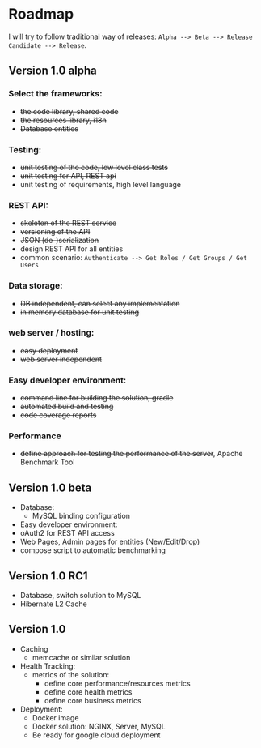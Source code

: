 # Roadmap

I will try to follow traditional way of releases: ```Alpha --> Beta --> Release Candidate --> Release```.

## Version 1.0 alpha

### Select the frameworks:
  - ~~the code library, shared code~~
  - ~~the resources library, i18n~~
  - ~~Database entities~~

### Testing:
  - ~~unit testing of the code, low level class tests~~
  - ~~unit testing for API, REST api~~
  - unit testing of requirements, high level language

### REST API:
  - ~~skeleton of the REST service~~
  - ~~versioning of the API~~
  - ~~JSON (de-)serialization~~
  - design REST API for all entities
  - common scenario: ```Authenticate --> Get Roles / Get Groups / Get Users```

### Data storage:
  - ~~DB independent, can select any implementation~~
  - ~~in memory database for unit testing~~

### web server / hosting:
  - ~~easy deployment~~
  - ~~web server independent~~

### Easy developer environment:
  - ~~command line for building the solution, gradle~~
  - ~~automated build and testing~~
  - ~~code coverage reports~~

### Performance
  - ~~define approach for testing the performance of the server~~, Apache Benchmark Tool

## Version 1.0 beta
  - Database:
    - MySQL binding configuration
  - Easy developer environment:
  - oAuth2 for REST API access
  - Web Pages, Admin pages for entities (New/Edit/Drop)
  - compose script to automatic benchmarking

## Version 1.0 RC1
  - Database, switch solution to MySQL
  - Hibernate L2 Cache

## Version 1.0
  - Caching
    -  memcache or similar solution
  - Health Tracking:
    - metrics of the solution:
      - define core performance/resources metrics
      - define core health metrics
      - define core business metrics
  - Deployment:
    - Docker image
    - Docker solution: NGINX, Server, MySQL
    - Be ready for google cloud deployment
